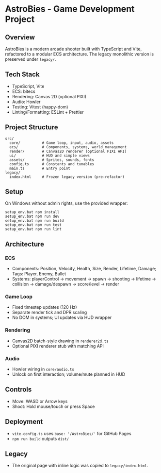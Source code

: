 # AstroBies - Game Development Project

## Overview

AstroBies is a modern arcade shooter built with TypeScript and Vite, refactored to a modular ECS architecture. The legacy monolithic version is preserved under `legacy/`.

## Tech Stack
- TypeScript, Vite
- ECS: bitecs
- Rendering: Canvas 2D (optional PIXI)
- Audio: Howler
- Testing: Vitest (happy-dom)
- Linting/Formatting: ESLint + Prettier

## Project Structure
```
src/
  core/          # Game loop, input, audio, assets
  ecs/           # Components, systems, world management
  render/        # Canvas2D renderer (optional PIXI API)
  ui/            # HUD and simple views
  assets/        # Sprites, sounds, fonts
  config.ts      # Constants and tunables
  main.ts        # Entry point
legacy/
  index.html     # Frozen legacy version (pre-refactor)
```

## Setup
On Windows without admin rights, use the provided wrapper:

```
setup_env.bat npm install
setup_env.bat npm run dev
setup_env.bat npm run build
setup_env.bat npm run test
setup_env.bat npm run lint
```

## Architecture

### ECS
- Components: Position, Velocity, Health, Size, Render, Lifetime, Damage; Tags: Player, Enemy, Bullet
- Systems: playerControl → movement → spawn → shooting → lifetime → collision → damage/despawn → score/level → render

### Game Loop
- Fixed timestep updates (120 Hz)
- Separate render tick and DPR scaling
- No DOM in systems; UI updates via HUD wrapper

### Rendering
- Canvas2D batch-style drawing in `renderer2d.ts`
- Optional PIXI renderer stub with matching API

### Audio
- Howler wiring in `core/audio.ts`
- Unlock on first interaction; volume/mute planned in HUD

## Controls
- Move: WASD or Arrow keys
- Shoot: Hold mouse/touch or press Space

## Deployment
- `vite.config.ts` uses `base: '/AstroBies/'` for GitHub Pages
- `npm run build` outputs `dist/`

## Legacy
- The original page with inline logic was copied to `legacy/index.html`.

